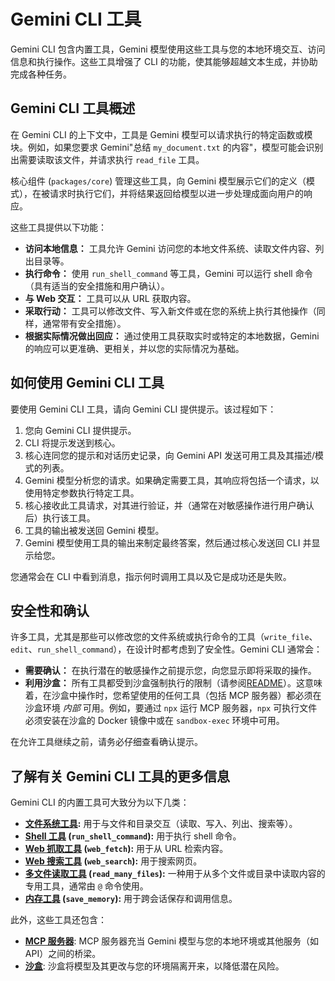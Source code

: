 # Gemini CLI 工具

Gemini CLI 包含内置工具，Gemini
模型使用这些工具与您的本地环境交互、访问信息和执行操作。这些工具增强了 CLI
的功能，使其能够超越文本生成，并协助完成各种任务。

## Gemini CLI 工具概述

在 Gemini CLI 的上下文中，工具是 Gemini
模型可以请求执行的特定函数或模块。例如，如果您要求 Gemini"总结 `my_document.txt`
的内容"，模型可能会识别出需要读取该文件，并请求执行 `read_file` 工具。

核心组件 (`packages/core`) 管理这些工具，向 Gemini
模型展示它们的定义（模式），在被请求时执行它们，并将结果返回给模型以进一步处理成面向用户的响应。

这些工具提供以下功能：

- **访问本地信息：** 工具允许 Gemini
  访问您的本地文件系统、读取文件内容、列出目录等。
- **执行命令：** 使用 `run_shell_command` 等工具，Gemini 可以运行 shell
  命令（具有适当的安全措施和用户确认）。
- **与 Web 交互：** 工具可以从 URL 获取内容。
- **采取行动：**
  工具可以修改文件、写入新文件或在您的系统上执行其他操作（同样，通常带有安全措施）。
- **根据实际情况做出回应：** 通过使用工具获取实时或特定的本地数据，Gemini
  的响应可以更准确、更相关，并以您的实际情况为基础。

## 如何使用 Gemini CLI 工具

要使用 Gemini CLI 工具，请向 Gemini CLI 提供提示。该过程如下：

1. 您向 Gemini CLI 提供提示。
2. CLI 将提示发送到核心。
3. 核心连同您的提示和对话历史记录，向 Gemini API
   发送可用工具及其描述/模式的列表。
4. Gemini
   模型分析您的请求。如果确定需要工具，其响应将包括一个请求，以使用特定参数执行特定工具。
5. 核心接收此工具请求，对其进行验证，并（通常在对敏感操作进行用户确认后）执行该工具。
6. 工具的输出被发送回 Gemini 模型。
7. Gemini 模型使用工具的输出来制定最终答案，然后通过核心发送回 CLI 并显示给您。

您通常会在 CLI 中看到消息，指示何时调用工具以及它是成功还是失败。

## 安全性和确认

许多工具，尤其是那些可以修改您的文件系统或执行命令的工具（`write_file`、`edit`、`run_shell_command`），在设计时都考虑到了安全性。Gemini
CLI 通常会：

- **需要确认：** 在执行潜在的敏感操作之前提示您，向您显示即将采取的操作。
- **利用沙盒：**
  所有工具都受到沙盒强制执行的限制（请参阅[README](../../README.md#sandboxing)）。这意味着，在沙盒中操作时，您希望使用的任何工具（包括
  MCP 服务器）都必须在沙盒环境 _内部_ 可用。例如，要通过 `npx` 运行 MCP
  服务器，`npx` 可执行文件必须安装在沙盒的 Docker 镜像中或在 `sandbox-exec`
  环境中可用。

在允许工具继续之前，请务必仔细查看确认提示。

## 了解有关 Gemini CLI 工具的更多信息

Gemini CLI 的内置工具可大致分为以下几类：

- **[文件系统工具](./file-system.zh.md):**
  用于与文件和目录交互（读取、写入、列出、搜索等）。
- **[Shell 工具](./shell.zh.md) (`run_shell_command`):** 用于执行 shell 命令。
- **[Web 抓取工具](./web-fetch.zh.md) (`web_fetch`):** 用于从 URL 检索内容。
- **[Web 搜索工具](./web-search.zh.md) (`web_search`):** 用于搜索网页。
- **[多文件读取工具](./multi-file.zh.md) (`read_many_files`):**
  一种用于从多个文件或目录中读取内容的专用工具，通常由 `@` 命令使用。
- **[内存工具](./memory.zh.md) (`save_memory`):** 用于跨会话保存和调用信息。

此外，这些工具还包含：

- **[MCP 服务器](./mcp-server.zh.md)**: MCP 服务器充当 Gemini
  模型与您的本地环境或其他服务（如 API）之间的桥梁。
- **[沙盒](../sandbox.zh.md)**:
  沙盒将模型及其更改与您的环境隔离开来，以降低潜在风险。
